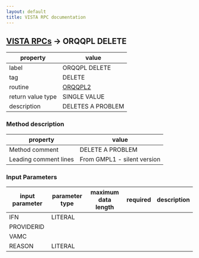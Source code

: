 ```yaml
---
layout: default
title: VISTA RPC documentation
---
```




## [VISTA RPCs](TableOfContent.md) &#8594; ORQQPL DELETE 

 property | value 
--- | --- 
 label | ORQQPL DELETE
 tag | DELETE
 routine | [ORQQPL2](http://code.osehra.org/dox/Routine_ORQQPL2_source.html)
 return value type | SINGLE VALUE
 description | DELETES A PROBLEM


### Method description

 property | value 
--- | --- 
 Method comment | DELETE A PROBLEM
 Leading comment lines | From GMPL1 - silent version

### Input Parameters

| input parameter | parameter type | maximum data length | required | description | 
| --- | --- | --- | --- | --- | 
| IFN | LITERAL |  |  |  | 
| PROVIDERID |  |  |  |  | 
| VAMC |  |  |  |  | 
| REASON | LITERAL |  |  |  | 